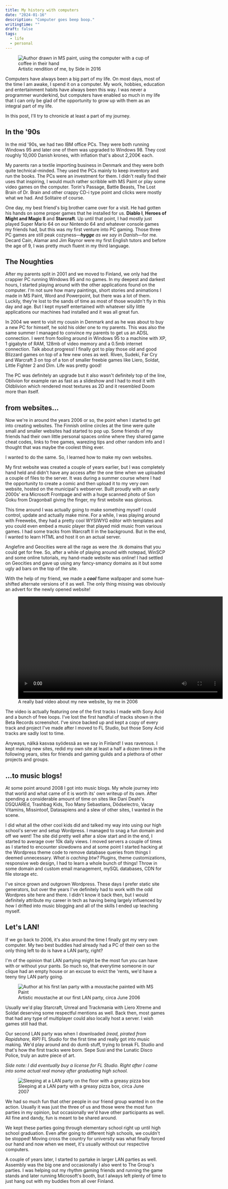 ```yaml
---
title: My history with computers
date: "2024-01-16"
description: "Computer goes beep boop."
writingtime: ""
draft: false
tags:
  - life
  - personal
---
```


<figure>
  <img src="/assets/images/articles/2024/computars.webp" alt="Author drawn in MS paint, using the computer with a cup of coffee in their hand" title="Author drawn in MS paint, using the computer with a cup of coffee in their hand" />
  <figcaption>Artistic rendition of me, by Side in 2016</figcaption>
</figure>

Computers have always been a big part of my life. On most days, most of the time I am awake, I spend it on a computer. My work, hobbies, education and entertainment habits have always been this way. I was never a programmer wunderkind, but computers have enabled so much in my life that I can only be glad of the opportunity to grow up with them as an integral part of my life.

In this post, I'll try to chronicle at least a part of my journey.

## In the '90s

In the mid '90s, we had two IBM office PCs. They were both running Windows 95 and later one of them was upgraded to Windows 98. They cost roughly 10,000 Danish krones, with inflation that's about 2,200€ each. 

My parents ran a textile importing business in Denmark and they were both quite technical-minded. They used the PCs mainly to keep inventory and run the books. The PCs were an investment for them. I didn't really find their uses that inspiring, I would much rather scribble with MS Paint or play some video games on the computer. Torin's Passage, Battle Beasts, The Lost Brain of Dr. Brain and other crappy CD-i type point and clicks were mostly what we had. And Solitaire of course.

One day, my best friend's big brother came over for a visit. He had gotten his hands on some proper games that he installed for us. __Diablo I__, __Heroes of Might and Magic II__ and __Starcraft__. Up until that point, I had mostly just played Super Mario 64 on our Nintendo 64 and whatever console games my friends had, but this was my first venture into PC gaming. Those three PC games are still peak cozyness—___hygge___ _as we say in Danish_—for me. Decard Cain, Alamar and Jim Raynor were my first English tutors and before the age of 9, I was pretty much fluent in my third language.

## The Noughties

After my parents split in 2001 and we moved to Finland, we only had the crappier PC running Windows 95 and no games. In my deepest and darkest hours, I started playing around with the other applications found on the computer. I'm not sure how many paintings, short stories and animations I made in MS Paint, Word and Powerpoint, but there was a lot of them. Luckily, they're lost to the sands of time as most of those wouldn't fly in this day and age. But I kept myself entertained with whatever silly little applications our machines had installed and it was all great fun.

In 2004 we went to visit my cousin in Denmark and as he was about to buy a new PC for himself, he sold his older one to my parents. This was also the same summer I managed to convince my parents to get us an ADSL connection. I went from fooling around in Windows 95 to a machine with XP, 1 gigabyte of RAM, 128mb of video memory and a 0.5mb internet connection. Talk about progress! I finally got to play those old and good Blizzard games on top of a few new ones as well. Riven, Sudeki, Far Cry and Warcraft 3 on top of a ton of smaller freebie games like Liero, Soldat, Little Fighter 2 and Dim. Life was pretty good!

The PC was definitely an upgrade but it also wasn't definitely top of the line, Oblivion for example ran as fast as a slideshow and I had to mod it with Oldblivion which rendered most textures as 2D and it resembled Doom more than itself.

## from websites...

Now we're in around the years 2006 or so, the point when I started to get into creating websites. The Finnish online circles at the time were quite small and smaller websites had started to pop up. Some friends of my friends had their own little personal spaces online where they shared game cheat codes, links to free games, warezing tips and other random info and I thought that was maybe the coolest thing ever. 

I wanted to do the same. So, I learned how to make my own websites.

My first website was created a couple of years earlier, but I was completely hand held and didn't have any access after the one time when we uploaded a couple of files to the server. It was during a summer course where I had the opportunity to create a comic and then upload it to my very own website, hosted on the municipal's webserver. Built proudly with an early 2000s' era Microsoft Frontpage and with a huge scanned photo of Son Goku from Dragonball giving the finger, my first website was glorious.

This time around I was actually going to make something myself I could control, update and actually make mine. For a while, I was playing around with Freewebs, they had a pretty cool WYSIWYG editor with templates and you could even embed a music player that played midi music from various games. I had some tracks from Warcraft II in the background. But in the end, I wanted to learn HTML and host it on an actual server.

Anglefire and Geocities were all the rage as were the .tk domains that you could get for free. So, after a while of playing around with notepad, WinSCP and some online tutorials, my hand-made website was online! I had settled on Geocities and gave up using any fancy-smancy domains as it but some ugly ad bars on the top of the site.

With the help of my friend, we made a ___cool___ flame wallpaper and some hue-shifted alternate versions of it as well. The only thing missing was obviously an advert for the newly opened website! 
<figure>
  <video controls width="640" preload="auto" >
    <source src="/assets/media/s4mw1s3.webm" type="video/webm" />
    <source src="/assets/media/s4mw1s3.mp4" type="video/webm" />
      <script>
          var video = document.currentScript.parentElement;
          video.volume = 0.1;
      </script>
  </video>
  <figcaption>A really bad video about my new website, by me in 2006</figcaption>
</figure>

The video is actually featuring one of the first tracks I made with Sony Acid and a bunch of free loops. I've lost the first handful of tracks shown in the Beta Records screenshot. I've since backed up and kept a copy of every track and project I've made after I moved to FL Studio, but those Sony Acid tracks are sadly lost to time.

Anyways, nälkä kasvaa syödessä as we say in Finland! I was ravenous. I kept making new sites, redid my own site at least a half a dozen times in the following years, sites for friends and gaming guilds and a plethora of other projects and groups.

## ...to music blogs!

At some point around 2008 I got into music blogs. My whole journey into that world and what came of it is worth its' own writeup of its own. After spending a considerable amount of time on sites like Dani Deahl's DSQUAREd, Trashbag Kids, Too Many Sebastians, Dödselectro, Vacay Vitamins, Missintoof, Datasapiens and a slew of other sites, I wanted in the scene.

I did what all the other cool kids did and talked my way into using our high school's server and setup Wordpress. I managed to snag a fun domain and off we went! The site did pretty well after a slow start and in the end, I started to average over 10k daily views. I moved servers a couple of times as I started to encounter slowdowns and at some point I started hacking at the Wordpress theme code to remove database queries from things I deemed unnecessary. 
_What is caching btw?_
Plugins, theme customizations, responsive web design, I had to learn a whole bunch of things! Throw in some domain and custom email management, mySQL databases, CDN for file storage etc.

I've since grown and outgrown Wordpress. These days I prefer static site generators, but over the years I've definitely had to work with the odd Wordpres site here and there. I didn't know it back then, but I would definitely attribute my career in tech as having being largely influenced by how I drifted into music blogging and all of the skills I ended up teaching myself.


## Let's LAN!

If we go back to 2006, it's also around the time I finally got my very own computer. My two best buddies had already had a PC of their own so the only thing left to do is have a LAN party, right?

I'm of the opinion that LAN partying might be the most fun you can have with or without your pants. So much so, that everytime someone in our clique had an empty house or an excuse to evict the 'rents, we'd have a teeny tiny LAN party going.

<figure>
  <img src="/assets/images/articles/2024/lan2.webp" alt="Author at his first lan party with a moustache painted with MS Paint" title="Author at his first lan party with a moustache painted with MS Paint" />
  <figcaption>Artistic moustache at our first LAN party, circa June 2006</figcaption>
</figure>

Usually we'd play Starcraft, Unreal and Trackmania with Liero Xtreme and Soldat deserving some respectful mentions as well. Back then, most games that had any type of multiplayer could also locally host a server. I wish games still had that. 

Our second LAN party was when I downloaded _(read, pirated from Rapidshare, RIP)_ FL Studio for the first time and really got into music making. We'd play around and do dumb stuff, trying to break FL Studio and that's how the first tracks were born. Sepe Susi and the Lunatic Disco Police, truly an autre piece of art.

_Side note: I did eventually buy a license for FL Studio. Right after I came into some actual real money after graduating high school._

<figure>
  <img src="/assets/images/articles/2024/lan1.webp" alt="Sleeping at a LAN party on the floor with a greasy pizza box" title="Sleeping at a LAN party with a greasy pizza box" />
  <figcaption>Sleeping at a LAN party with a greasy pizza box, circa June 2007</figcaption>
</figure>

We had so much fun that other people in our friend group wanted in on the action. Usually it was just the three of us and those were the most fun parties in my opinion, but occasionally we'd have other participants as well. All fine and dandy, fun is meant to be shared around.

We kept these parties going through elementary school right up until high school graduation. Even after going to different high schools, we couldn't be stopped! Moving cross the country for university was what finally forced our hand and now when we meet, it's usually without our respective computers.

A couple of years later, I started to partake in larger LAN parties as well. Assembly was the big one and occasionally I also went to The Group's parties. I was helping out my rhythm gaming friends and running the game stands and later running Microsoft's booth, but I always left plenty of time to just hang out with my buddies from all over Finland.